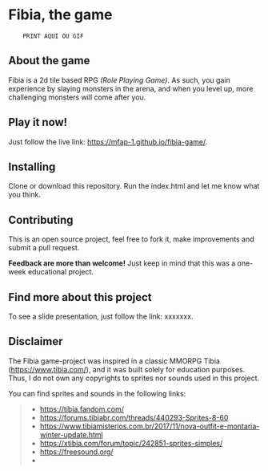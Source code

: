 # Fibia, the game

        PRINT AQUI OU GIF

## About the game
Fibia is a 2d tile based RPG *(Role Playing Game)*. As such, you gain experience by slaying monsters in the arena, and when you level up, more challenging monsters will come after you.

## Play it now!
Just follow the live link: https://mfap-1.github.io/fibia-game/.

## Installing
Clone or download this repository. Run the index.html and let me know what you think.

## Contributing
This is an open source project, feel free to fork it, make improvements and submit a pull request.

**Feedback are more than welcome!** Just keep in mind that this was a one-week educational project.

## Find more about this project
To see a slide presentation, just follow the link: xxxxxxx.

## Disclaimer
The Fibia game-project was inspired in a classic MMORPG Tibia (https://www.tibia.com/), and it was built solely for education purposes. Thus, I do not own any copyrights to  sprites nor sounds used in this project.

You can find sprites and sounds in the following links:
>* https://tibia.fandom.com/
>* https://forums.tibiabr.com/threads/440293-Sprites-8-60
>* https://www.tibiamisterios.com.br/2017/11/nova-outfit-e-montaria-winter-update.html
>* https://xtibia.com/forum/topic/242851-sprites-simples/
>* https://freesound.org/ 
>*